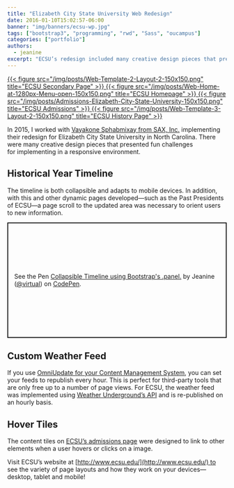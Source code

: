```yaml
---
title: "Elizabeth City State University Web Redesign"
date: 2016-01-10T15:02:57-06:00
banner: "img/banners/ecsu-wp.jpg"
tags: ["bootstrap3", "programming", "rwd", "Sass", "oucampus"]
categories: ["portfolio"]
authors:
  - jeanine
excerpt: "ECSU’s redesign included many creative design pieces that presented fun challenges for implementing in a responsive environment."
---
```



 <div class="figstack">
<a data-fancybox="gallery" href="/img/posts/Web-Template-2-Layout-2.png">
    {{< figure src="/img/posts/Web-Template-2-Layout-2-150x150.png" title="ECSU Secondary Page" >}}
</a>
<a data-fancybox="gallery" href="/img/posts/Web-Home-at-1280px-Menu-open.png">
    {{< figure src="/img/posts/Web-Home-at-1280px-Menu-open-150x150.png" title="ECSU Homepage" >}}
</a>
<a data-fancybox="gallery" href="/img/posts/Admissions-Elizabeth-City-State-University.png">
    {{< figure src="/img/posts/Admissions-Elizabeth-City-State-University-150x150.png" title="ECSU Admissions" >}}
</a>
<a data-fancybox="gallery" href="/img/posts/Web-Template-3-Layout-2.png">
    {{< figure src="/img/posts/Web-Template-3-Layout-2-150x150.png" title="ECSU History Page" >}}
</a>
</div>
 
 

In 2015, I worked with [Vayakone Sphabmixay from SAX, Inc.](http://www.saxproductions.com/vayakone-sphabmixay/) implementing their redesign for Elizabeth City State University in North Carolina. There were many creative design pieces that presented fun challenges for implementing in a responsive environment.

## Historical Year Timeline

The timeline is both collapsible and adapts to mobile devices. In addition, with this and other dynamic pages developed—such as the Past Presidents of ECSU—a page scroll to the updated area was necessary to orient users to new information.  

<p class="codepen" data-height="265" data-theme-id="dark" data-default-tab="html,result" data-user="virtual" data-slug-hash="Vjrbvb" style="height: 265px; box-sizing: border-box; display: flex; align-items: center; justify-content: center; border: 2px solid; margin: 1em 0; padding: 1em;" data-pen-title="Collapsible Timeline using Bootstrap's .panel.">
  <span>See the Pen <a href="https://codepen.io/virtual/pen/Vjrbvb">
  Collapsible Timeline using Bootstrap's .panel.</a> by Jeanine (<a href="https://codepen.io/virtual">@virtual</a>)
  on <a href="https://codepen.io">CodePen</a>.</span>
</p>
<script async src="https://static.codepen.io/assets/embed/ei.js"></script>

## Custom Weather Feed

If you use [OmniUpdate for your Content Management System](http://omniupdate.com/customers/testimonials.html), you can set your feeds to republish every hour. This is perfect for third-party tools that are only free up to a number of page views. For ECSU, the weather feed was implemented using [Weather Underground’s API](http://www.wunderground.com/weather/api/) and is re-published on an hourly basis.

## Hover Tiles

The content tiles on [ECSU’s admissions page](http://www.ecsu.edu/admissions/) were designed to link to other elements when a user hovers or clicks on a image.  

Visit ECSU’s website at [http://www.ecsu.edu/](http://www.ecsu.edu/) to see the variety of page layouts and how they work on your devices—desktop, tablet and mobile!